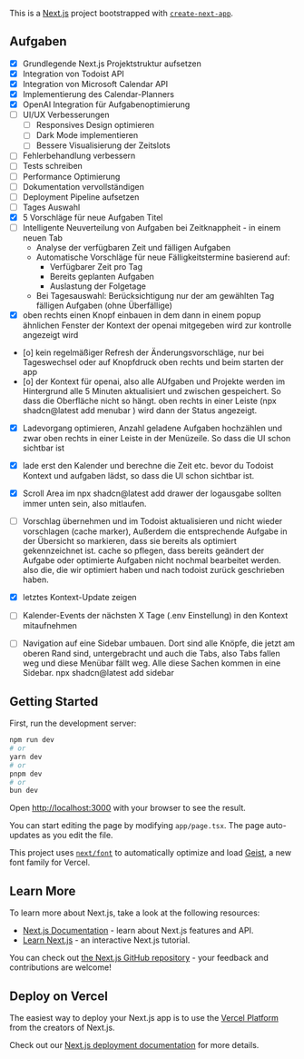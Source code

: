 This is a [Next.js](https://nextjs.org) project bootstrapped with [`create-next-app`](https://nextjs.org/docs/app/api-reference/cli/create-next-app).

## Aufgaben

- [x] Grundlegende Next.js Projektstruktur aufsetzen
- [x] Integration von Todoist API
- [x] Integration von Microsoft Calendar API
- [x] Implementierung des Calendar-Planners
- [x] OpenAI Integration für Aufgabenoptimierung
- [ ] UI/UX Verbesserungen
  - [ ] Responsives Design optimieren
  - [ ] Dark Mode implementieren
  - [ ] Bessere Visualisierung der Zeitslots
- [ ] Fehlerbehandlung verbessern
- [ ] Tests schreiben
- [ ] Performance Optimierung
- [ ] Dokumentation vervollständigen
- [ ] Deployment Pipeline aufsetzen
- [ ] Tages Auswahl
- [X] 5 Vorschläge für neue Aufgaben Titel
- [ ] Intelligente Neuverteilung von Aufgaben bei Zeitknappheit - in einem neuen Tab
  - Analyse der verfügbaren Zeit und fälligen Aufgaben
  - Automatische Vorschläge für neue Fälligkeitstermine basierend auf:
    - Verfügbarer Zeit pro Tag
    - Bereits geplanten Aufgaben
    - Auslastung der Folgetage
  - Bei Tagesauswahl: Berücksichtigung nur der am gewählten Tag fälligen Aufgaben (ohne Überfällige)
- [X] oben rechts einen Knopf einbauen in dem dann in einem popup ähnlichen Fenster der Kontext der openai mitgegeben wird zur kontrolle angezeigt wird
- [o] kein regelmäßiger Refresh der Änderungsvorschläge, nur bei Tageswechsel oder auf Knopfdruck oben rechts und beim starten der app
- [o] der Kontext für openai, also alle AUfgaben und Projekte werden im Hintergrund alle 5 Minuten aktualisiert und zwischen gespeichert. So dass die Oberfläche nicht so hängt. oben rechts in einer Leiste (npx shadcn@latest add menubar
) wird dann der Status angezeigt.
- [X] Ladevorgang optimieren, Anzahl geladene Aufgaben hochzählen und zwar oben rechts in einer Leiste in der Menüzeile. So dass die UI schon sichtbar ist
- [X] lade erst den Kalender und berechne die Zeit etc. bevor du Todoist Kontext und aufgaben lädst, so dass die UI schon sichtbar ist.
- [X] Scroll Area im npx shadcn@latest add drawer der logausgabe sollten immer unten sein, also mitlaufen.
- [ ] Vorschlag übernehmen und im Todoist aktualisieren und nicht wieder vorschlagen (cache marker), Außerdem die entsprechende Aufgabe in der Übersicht so markieren, dass sie bereits als optimiert gekennzeichnet ist. cache so pflegen, dass bereits geändert der Aufgabe oder optimierte Aufgaben nicht nochmal bearbeitet werden. also die, die wir optimiert haben und nach todoist zurück geschrieben haben.
- [X] letztes Kontext-Update zeigen
- [ ] Kalender-Events der nächsten X Tage (.env Einstellung) in den Kontext mitaufnehmen
- [ ] Navigation auf eine Sidebar umbauen. Dort sind alle Knöpfe, die jetzt am oberen Rand sind, untergebracht und auch die Tabs, also Tabs fallen weg und diese Menübar fällt weg. Alle diese Sachen kommen in eine Sidebar. npx shadcn@latest add sidebar




## Getting Started

First, run the development server:

```bash
npm run dev
# or
yarn dev
# or
pnpm dev
# or
bun dev
```

Open [http://localhost:3000](http://localhost:3000) with your browser to see the result.

You can start editing the page by modifying `app/page.tsx`. The page auto-updates as you edit the file.

This project uses [`next/font`](https://nextjs.org/docs/app/building-your-application/optimizing/fonts) to automatically optimize and load [Geist](https://vercel.com/font), a new font family for Vercel.

## Learn More

To learn more about Next.js, take a look at the following resources:

- [Next.js Documentation](https://nextjs.org/docs) - learn about Next.js features and API.
- [Learn Next.js](https://nextjs.org/learn) - an interactive Next.js tutorial.

You can check out [the Next.js GitHub repository](https://github.com/vercel/next.js) - your feedback and contributions are welcome!

## Deploy on Vercel

The easiest way to deploy your Next.js app is to use the [Vercel Platform](https://vercel.com/new?utm_medium=default-template&filter=next.js&utm_source=create-next-app&utm_campaign=create-next-app-readme) from the creators of Next.js.

Check out our [Next.js deployment documentation](https://nextjs.org/docs/app/building-your-application/deploying) for more details.
